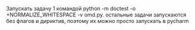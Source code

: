 Запускать задачу 1 командой python -m doctest -o +NORMALIZE_WHITESPACE -v omd.py. 
остальные задачи запускаются без флагов и дириктив, поэтому их можно просто запускать в pycharm 
